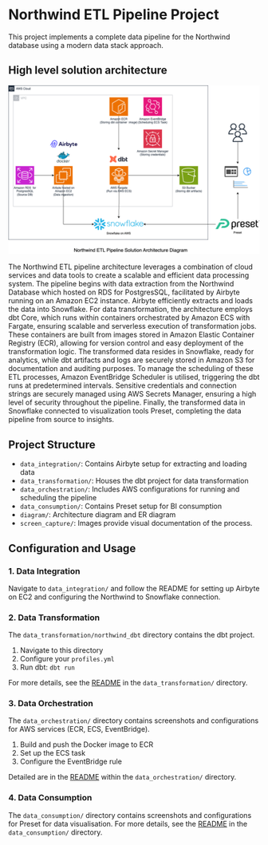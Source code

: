 # Northwind ETL Pipeline Project

This project implements a complete data pipeline for the Northwind database using a modern data stack approach.

## High level solution architecture
![solution diagram](/diagram/Northwind%20ETL%20Pipleline%20Solution%20Diagram.png)

The Northwind ETL pipeline architecture leverages a combination of cloud services and data tools to create a scalable and efficient data processing system. The pipeline begins with data extraction from the Northwind Database which hosted on RDS for PostgresSQL, facilitated by Airbyte running on an Amazon EC2 instance. Airbyte efficiently extracts and loads the data into Snowflake. For data transformation, the architecture employs dbt Core, which runs within containers orchestrated by Amazon ECS with Fargate, ensuring scalable and serverless execution of transformation jobs. These containers are built from images stored in Amazon Elastic Container Registry (ECR), allowing for version control and easy deployment of the transformation logic. The transformed data resides in Snowflake, ready for analytics, while dbt artifacts and logs are securely stored in Amazon S3 for documentation and auditing purposes. To manage the scheduling of these ETL processes, Amazon EventBridge Scheduler is utilised, triggering the dbt runs at predetermined intervals. Sensitive credentials and connection strings are securely managed using AWS Secrets Manager, ensuring a high level of security throughout the pipeline. Finally, the transformed data in Snowflake connected to visualization tools Preset, completing the data pipeline from source to insights.

## Project Structure

- `data_integration/`: Contains Airbyte setup for extracting and loading data
- `data_transformation/`: Houses the dbt project for data transformation
- `data_orchestration/`: Includes AWS configurations for running and scheduling the pipeline
- `data_consumption/`: Contains Preset setup for BI consumption
- `diagram/`: Architecture diagram and ER diagram
- `screen_capture/`: Images provide visual documentation of the process.

## Configuration and Usage

### 1. Data Integration

Navigate to `data_integration/` and follow the README for setting up Airbyte on EC2 and configuring the Northwind to Snowflake connection.

### 2. Data Transformation

The `data_transformation/northwind_dbt` directory contains the dbt project. 

1. Navigate to this directory
2. Configure your `profiles.yml`
3. Run dbt: `dbt run`

For more details, see the [README](/data_transformation/README.md) in the `data_transformation/` directory.

### 3. Data Orchestration

The `data_orchestration/` directory contains screenshots and configurations for AWS services (ECR, ECS, EventBridge).

1. Build and push the Docker image to ECR
2. Set up the ECS task
3. Configure the EventBridge rule

Detailed are in the [README](/data_orchestration/AWS/README.md) within the `data_orchestration/` directory.

### 4. Data Consumption

The `data_consumption/` directory contains screenshots and configurations for Preset for data visualisation.
For more details, see the [README](/data_consumption/README.md) in the `data_consumption/` directory.